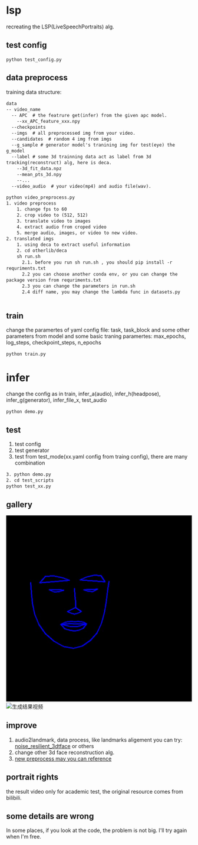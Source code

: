 # lsp
recreating the LSP(LiveSpeechPortraits) alg.

## test config 
```
python test_config.py
```

## data preprocess
training data structure:
```
data
-- video_name
  -- APC  # the featrure get(infer) from the given apc model.
    --xx_APC_feature_xxx.npy
  --checkpoints
  --imgs  # all preprocessed img from your video.
  --candidates  # random 4 img from imgs
  --g_sample # generator model's tranining img for test(eye) the g_model
  --label # some 3d trainning data act as label from 3d tracking(reconstruct) alg, here is deca.
    --3d_fit_data.npz
    --mean_pts_3d.npy
    --...
  --video_audio  # your video(mp4) and audio file(wav).
```

```
python video_preprocess.py
1. video preprocess
    1. change fps to 60
    2. crop video to (512, 512)
    3. translate video to images
    4. extract audio from croped video
    5. merge audio, images, or video to new video.
2. translated imgs
    1. using deca to extract useful information 
    2. cd otherlib/deca
    sh run.sh
      2.1. before you run sh run.sh , you should pip install -r requriments.txt
      2.2 you can choose another conda env, or you can change the package version from requriments.txt 
      2.3 you can change the parameters in run.sh
      2.4 diff name, you may change the lambda func in datasets.py


```
## train
change the paramertes of yaml config file:
task, task_block and some other parameters from model and some basic traning paramertes: max_epochs, log_steps, checkpoint_steps, n_epochs
```
python train.py
```

# infer
change the config as in train,
infer_a(audio), infer_h(headpose), infer_g(generator), infer_file_x, test_audio
```
python demo.py
```

## test
1. test config
2. test generator
3. test from test_mode(xx.yaml config from traing config), there are many combination
```
3. python demo.py
2. cd test_scripts
python test_xx.py
```

## gallery
![生成landmarks](./test_results/test_mouth_change1_LLE.gif)
![生成结果视频](./test_results/test_using_trainlandmarks.gif)

## improve
1. audio2landmark, data process, like landmarks aligement you can try:
[noise_resilient_3dtface](https://github.com/eeskimez/noise_resilient_3dtface) or others
2. change other 3d face reconstruction alg.
3. [new preprocess may you can reference](https://deepimagination.cc/SPACEx/)

## portrait rights
the result video only for academic test, the original resource comes from bilibili. 

## some details are wrong
In some places, if you look at the code, the problem is not big. I'll try again when I'm free. 